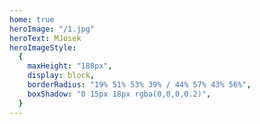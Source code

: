 ```yaml
---
home: true
heroImage: "/1.jpg"
heroText: MJosek
heroImageStyle:
  {
    maxHeight: "188px",
    display: block,
    borderRadius: "19% 51% 53% 39% / 44% 57% 43% 56%",
    boxShadow: "0 15px 18px rgba(0,0,0,0.2)",
  } 
---
```

